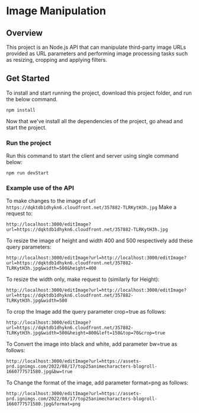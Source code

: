 # Image Manipulation

## Overview

This project is an Node.js API that can manipulate third-party image URLs provided as URL parameters and performing image processing tasks such as resizing, cropping and applying filters.

## Get Started

To install and start running the project, download this project folder, and run the below command.

```
npm install
```

Now that we've install all the dependencies of the project, go ahead and start the project.

### Run the project

Run this command to start the client and server using single command below:

```
npm run devStart
```

### Example use of the API

To make changes to the image of url `https://dqktdb1dhykn6.cloudfront.net/357882-TLRKytH3h.jpg` Make a request to:

```
http://localhost:3000/editImage?url=https://dqktdb1dhykn6.cloudfront.net/357882-TLRKytH3h.jpg
```

To resize the image of height and width 400 and 500 respectively add these query parameters:

```
http://localhost:3000/editImage?url=http://localhost:3000/editImage?url=https://dqktdb1dhykn6.cloudfront.net/357882-TLRKytH3h.jpg&width=500&height=400
```

To resize the width only, make request to (similarly for Height):

```
http://localhost:3000/editImage?url=http://localhost:3000/editImage?url=https://dqktdb1dhykn6.cloudfront.net/357882-TLRKytH3h.jpg&width=500
```

To crop the Image add the query parameter crop=true as follows:

```
http://localhost:3000/editImage?url=https://dqktdb1dhykn6.cloudfront.net/357882-TLRKytH3h.jpg&width=500&height=800&left=150&top=70&crop=true
```

To Convert the image into black and white, add parameter bw=true as follows:

```
http://localhost:3000/editImage?url=https://assets-prd.ignimgs.com/2022/08/17/top25animecharacters-blogroll-1660777571580.jpg&bw=true
```

To Change the format of the image, add parameter format=png as follows:

```
http://localhost:3000/editImage?url=https://assets-prd.ignimgs.com/2022/08/17/top25animecharacters-blogroll-1660777571580.jpg&format=png
```

